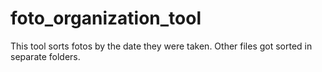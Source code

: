 # foto_organization_tool
This tool sorts fotos by the date they were taken. Other files got sorted in separate folders.
